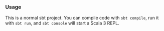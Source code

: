 
### Usage

This is a normal sbt project. You can compile code with `sbt compile`, run it with `sbt run`, and `sbt console` will start a Scala 3 REPL.
